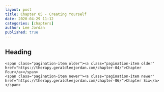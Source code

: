 ```yaml
---
layout: post
title: Chapter 05 - Creating Yourself
date: 2020-04-29 11:12
categories: [chapters]
author: Lee Jordan
published: true
---
```


<h2>Heading</h2>




<div class="pagination">
    
    <span class="pagination-item older"><a class="pagination-item older" href="https://therapy.geraldleejordan.com/chapter-04/">Chapter Four</a></span>
    <span class="pagination-item newer"><a class="pagination-item newer" href="https://therapy.geraldleejordan.com/chapter-06/">Chapter Six</a></span>
</div>
